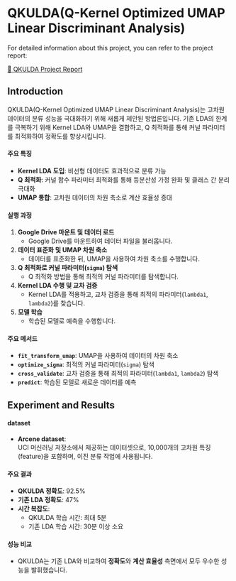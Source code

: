 # QKULDA(Q-Kernel Optimized UMAP Linear Discriminant Analysis)
For detailed information about this project, you can refer to the project report:

[📄 QKULDA Project Report](https://github.com/yejinyeo/QKULDA-Q-Kernel-Optimized-UMAP-Linear-Discriminant-Analysis-/blob/main/QKULDA%20A%20New%20Methodology%20for%20High-Dimensional%20Data.pdf)

## Introduction
QKULDA(Q-Kernel Optimized UMAP Linear Discriminant Analysis)는 고차원 데이터의 분류 성능을 극대화하기 위해 새롭게 제안된 방법론입니다. 기존 LDA의 한계를 극복하기 위해 Kernel LDA와 UMAP을 결합하고, Q 최적화를 통해 커널 파라미터를 최적화하여 정확도를 향상시킵니다.

#### 주요 특징
- **Kernel LDA 도입**: 비선형 데이터도 효과적으로 분류 가능
- **Q 최적화**: 커널 함수 파라미터 최적화를 통해 등분산성 가정 완화 및 클래스 간 분리 극대화
- **UMAP 통합**: 고차원 데이터의 차원 축소로 계산 효율성 증대

#### 실행 과정
1. **Google Drive 마운트 및 데이터 로드**
   - Google Drive를 마운트하여 데이터 파일을 불러옵니다.
2. **데이터 표준화 및 UMAP 차원 축소**
   - 데이터를 표준화한 뒤, UMAP을 사용하여 차원 축소를 수행합니다.
3. **Q 최적화로 커널 파라미터(`sigma`) 탐색**
   - Q 최적화 방법을 통해 최적의 커널 파라미터를 탐색합니다.
4. **Kernel LDA 수행 및 교차 검증**
   - Kernel LDA를 적용하고, 교차 검증을 통해 최적의 파라미터(`lambda1`, `lambda2`)를 찾습니다.
5. **모델 학습**
   - 학습된 모델로 예측을 수행합니다.

#### 주요 메서드
- **`fit_transform_umap`**: UMAP을 사용하여 데이터의 차원 축소
- **`optimize_sigma`**: 최적의 커널 파라미터(`sigma`) 탐색
- **`cross_validate`**: 교차 검증을 통해 최적의 파라미터(`lambda1`, `lambda2`) 탐색
- **`predict`**: 학습된 모델로 새로운 데이터를 예측


## Experiment and Results

#### dataset
- **Arcene dataset**:  
  UCI 머신러닝 저장소에서 제공하는 데이터셋으로, 10,000개의 고차원 특징(feature)을 포함하며, 이진 분류 작업에 사용됩니다.

#### 주요 결과
- **QKULDA 정확도**: 92.5%
- **기존 LDA 정확도**: 47%
- **시간 복잡도**:  
  - QKULDA 학습 시간: 최대 5분  
  - 기존 LDA 학습 시간: 30분 이상 소요

#### 성능 비교
- QKULDA는 기존 LDA와 비교하여 **정확도**와 **계산 효율성** 측면에서 모두 우수한 성능을 발휘했습니다.
